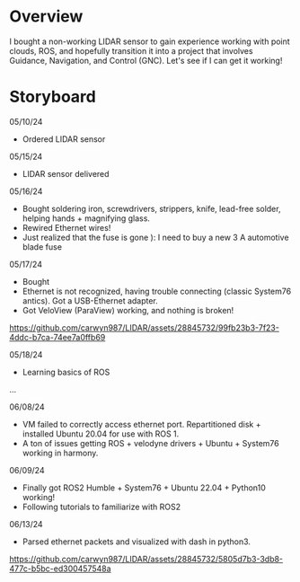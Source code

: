 # Overview

I bought a non-working LIDAR sensor to gain experience working with point clouds, ROS, and hopefully transition it into a project that involves Guidance, Navigation, and Control (GNC). Let's see if I can get it working!

# Storyboard

05/10/24

 - Ordered LIDAR sensor

05/15/24

 - LIDAR sensor delivered

05/16/24

 - Bought soldering iron, screwdrivers, strippers, knife, lead-free solder, helping hands + magnifying glass.
 - Rewired Ethernet wires!
 - Just realized that the fuse is gone ): I need to buy a new 3 A automotive blade fuse

05/17/24

 - Bought 
 - Ethernet is not recognized, having trouble connecting (classic System76 antics). Got a USB-Ethernet adapter.
 - Got VeloView (ParaView) working, and nothing is broken!

https://github.com/carwyn987/LIDAR/assets/28845732/99fb23b3-7f23-4ddc-b7ca-74ee7a0ffb69

05/18/24

 - Learning basics of ROS

...

06/08/24

 - VM failed to correctly access ethernet port. Repartitioned disk + installed Ubuntu 20.04 for use with ROS 1.
 - A ton of issues getting ROS + velodyne drivers + Ubuntu + System76 working in harmony.

06/09/24

 - Finally got ROS2 Humble + System76 + Ubuntu 22.04 + Python10 working!
 - Following tutorials to familiarize with ROS2

06/13/24

 - Parsed ethernet packets and visualized with dash in python3.

https://github.com/carwyn987/LIDAR/assets/28845732/5805d7b3-3db8-477c-b5bc-ed300457548a

